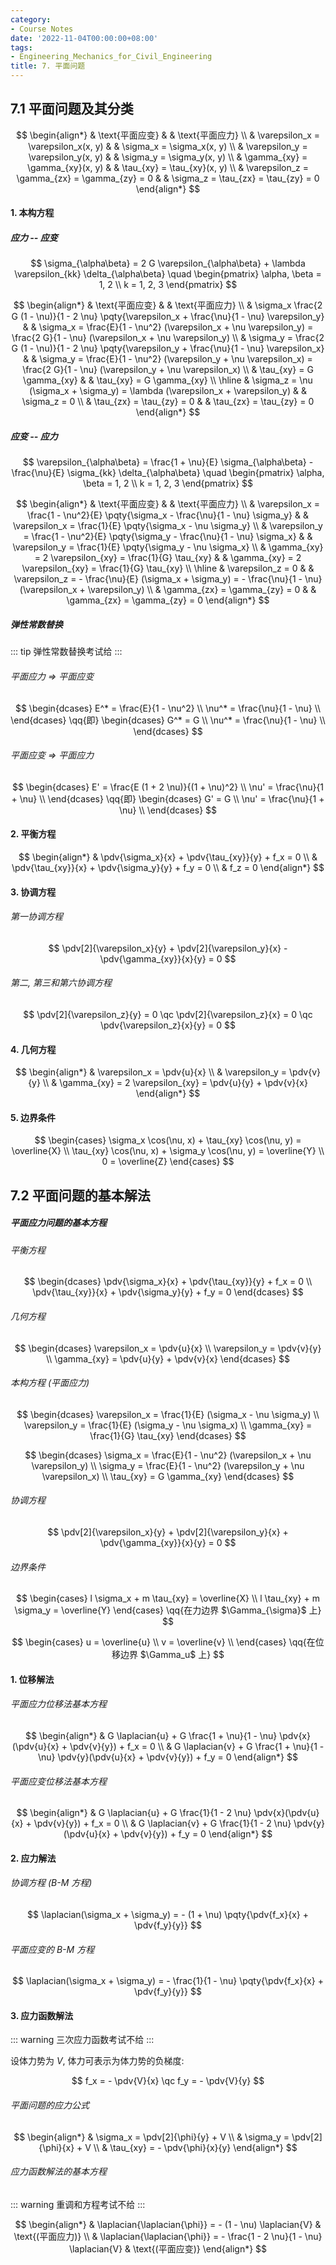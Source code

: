 ```yaml
---
category:
- Course Notes
date: '2022-11-04T00:00:00+08:00'
tags:
- Engineering_Mechanics_for_Civil_Engineering
title: 7. 平面问题
---
```


## 7.1 平面问题及其分类

$$
\begin{align*}
   & \text{平面应变}                                   &  & \text{平面应力}                          \\
   & \varepsilon_x = \varepsilon_x(x, y)           &  & \sigma_x = \sigma_x(x, y)            \\
   & \varepsilon_y = \varepsilon_y(x, y)           &  & \sigma_y = \sigma_y(x, y)            \\
   & \gamma_{xy} = \gamma_{xy}(x, y)               &  & \tau_{xy} = \tau_{xy}(x, y)          \\
   & \varepsilon_z = \gamma_{zx} = \gamma_{zy} = 0 &  & \sigma_z = \tau_{zx} = \tau_{zy} = 0
\end{align*}
$$

#### 1. 本构方程

##### 应力 -- 应变

$$
\sigma_{\alpha\beta} = 2 G \varepsilon_{\alpha\beta} + \lambda \varepsilon_{kk} \delta_{\alpha\beta} \quad
\begin{pmatrix}
  \alpha, \beta = 1, 2 \\
  k = 1, 2, 3
\end{pmatrix}
$$

$$
\begin{align*}
   & \text{平面应变}                                                                                                              &
   & \text{平面应力}                                                                                                                \\
   & \sigma_x \frac{2 G (1 - \nu)}{1 - 2 \nu} \pqty{\varepsilon_x + \frac{\nu}{1 - \nu} \varepsilon_y}                            &
   & \sigma_x = \frac{E}{1 - \nu^2} (\varepsilon_x + \nu \varepsilon_y) = \frac{2 G}{1 - \nu} (\varepsilon_x + \nu \varepsilon_y)   \\
   & \sigma_y = \frac{2 G (1 - \nu)}{1 - 2 \nu} \pqty{\varepsilon_y + \frac{\nu}{1 - \nu} \varepsilon_x}                          &
   & \sigma_y = \frac{E}{1 - \nu^2} (\varepsilon_y + \nu \varepsilon_x) = \frac{2 G}{1 - \nu} (\varepsilon_y + \nu \varepsilon_x)   \\
   & \tau_{xy} = G \gamma_{xy}                                                                                                    &
   & \tau_{xy} = G \gamma_{xy}                                                                                                      \\
  \hline
   & \sigma_z = \nu (\sigma_x + \sigma_y) = \lambda (\varepsilon_x + \varepsilon_y)                                               &
   & \sigma_z = 0                                                                                                                   \\
   & \tau_{zx} = \tau_{zy} = 0                                                                                                    &
   & \tau_{zx} = \tau_{zy} = 0
\end{align*}
$$

##### 应变 -- 应力

$$
\varepsilon_{\alpha\beta} = \frac{1 + \nu}{E} \sigma_{\alpha\beta} - \frac{\nu}{E} \sigma_{kk} \delta_{\alpha\beta} \quad
\begin{pmatrix}
  \alpha, \beta = 1, 2 \\
  k = 1, 2, 3
\end{pmatrix}
$$

$$
\begin{align*}
   & \text{平面应变}                                                                                               &
   & \text{平面应力}                                                                                                 \\
   & \varepsilon_x = \frac{1 - \nu^2}{E} \pqty{\sigma_x - \frac{\nu}{1 - \nu} \sigma_y}                            &
   & \varepsilon_x = \frac{1}{E} \pqty{\sigma_x - \nu \sigma_y}                                                      \\
   & \varepsilon_y = \frac{1 - \nu^2}{E} \pqty{\sigma_y - \frac{\nu}{1 - \nu} \sigma_x}                            &
   & \varepsilon_y = \frac{1}{E} \pqty{\sigma_y - \nu \sigma_x}                                                      \\
   & \gamma_{xy} = 2 \varepsilon_{xy} = \frac{1}{G} \tau_{xy}                                                      &
   & \gamma_{xy} = 2 \varepsilon_{xy} = \frac{1}{G} \tau_{xy}                                                        \\
  \hline
   & \varepsilon_z = 0                                                                                             &
   & \varepsilon_z = - \frac{\nu}{E} (\sigma_x + \sigma_y) = - \frac{\nu}{1 - \nu} (\varepsilon_x + \varepsilon_y)   \\
   & \gamma_{zx} = \gamma_{zy} = 0                                                                                 &
   & \gamma_{zx} = \gamma_{zy} = 0
\end{align*}
$$

##### 弹性常数替换

::: tip
弹性常数替换考试给
:::

###### 平面应力 => 平面应变

$$
\begin{dcases}
  E^* = \frac{E}{1 - \nu^2}   \\
  \nu^* = \frac{\nu}{1 - \nu} \\
\end{dcases} \qq{即} \begin{dcases}
  G^* = G                     \\
  \nu^* = \frac{\nu}{1 - \nu} \\
\end{dcases}
$$

###### 平面应变 => 平面应力

$$
\begin{dcases}
  E' = \frac{E (1 + 2 \nu)}{(1 + \nu)^2} \\
  \nu' = \frac{\nu}{1 + \nu}             \\
\end{dcases} \qq{即} \begin{dcases}
  G' = G                     \\
  \nu' = \frac{\nu}{1 + \nu} \\
\end{dcases}
$$

#### 2. 平衡方程

$$
\begin{align*}
   & \pdv{\sigma_x}{x} + \pdv{\tau_{xy}}{y} + f_x = 0 \\
   & \pdv{\tau_{xy}}{x} + \pdv{\sigma_y}{y} + f_y = 0 \\
   & f_z = 0
\end{align*}
$$

#### 3. 协调方程

###### 第一协调方程

$$
\pdv[2]{\varepsilon_x}{y} + \pdv[2]{\varepsilon_y}{x} - \pdv{\gamma_{xy}}{x}{y} = 0
$$

###### 第二, 第三和第六协调方程

$$
\pdv[2]{\varepsilon_z}{y} = 0 \qc
\pdv[2]{\varepsilon_z}{x} = 0 \qc
\pdv{\varepsilon_z}{x}{y} = 0
$$

#### 4. 几何方程

$$
\begin{align*}
   & \varepsilon_x = \pdv{u}{x}                                 \\
   & \varepsilon_y = \pdv{v}{y}                                 \\
   & \gamma_{xy} = 2 \varepsilon_{xy} = \pdv{u}{y} + \pdv{v}{x}
\end{align*}
$$

#### 5. 边界条件

$$
\begin{cases}
  \sigma_x \cos(\nu, x) + \tau_{xy} \cos(\nu, y) = \overline{X} \\
  \tau_{xy} \cos(\nu, x) + \sigma_y \cos(\nu, y) = \overline{Y} \\
  0 = \overline{Z}
\end{cases}
$$

## 7.2 平面问题的基本解法

##### 平面应力问题的基本方程

###### 平衡方程

$$
\begin{dcases}
  \pdv{\sigma_x}{x} + \pdv{\tau_{xy}}{y} + f_x = 0 \\
  \pdv{\tau_{xy}}{x} + \pdv{\sigma_y}{y} + f_y = 0
\end{dcases}
$$

###### 几何方程

$$
\begin{dcases}
  \varepsilon_x = \pdv{u}{x} \\
  \varepsilon_y = \pdv{v}{y} \\
  \gamma_{xy} = \pdv{u}{y} + \pdv{v}{x}
\end{dcases}
$$

###### 本构方程 (平面应力)

$$
\begin{dcases}
  \varepsilon_x = \frac{1}{E} (\sigma_x - \nu \sigma_y) \\
  \varepsilon_y = \frac{1}{E} (\sigma_y - \nu \sigma_x) \\
  \gamma_{xy} = \frac{1}{G} \tau_{xy}
\end{dcases}
$$

$$
\begin{dcases}
  \sigma_x = \frac{E}{1 - \nu^2} (\varepsilon_x + \nu \varepsilon_y) \\
  \sigma_y = \frac{E}{1 - \nu^2} (\varepsilon_y + \nu \varepsilon_x) \\
  \tau_{xy} = G \gamma_{xy}
\end{dcases}
$$

###### 协调方程

$$
\pdv[2]{\varepsilon_x}{y} + \pdv[2]{\varepsilon_y}{x} + \pdv{\gamma_{xy}}{x}{y} = 0
$$

###### 边界条件

$$
\begin{cases}
  l \sigma_x + m \tau_{xy} = \overline{X} \\
  l \tau_{xy} + m \sigma_y = \overline{Y}
\end{cases} \qq{在力边界 $\Gamma_{\sigma}$ 上}
$$

$$
\begin{cases}
  u = \overline{u} \\
  v = \overline{v} \\
\end{cases} \qq{在位移边界 $\Gamma_u$ 上}
$$

#### 1. 位移解法

###### 平面应力位移法基本方程

$$
\begin{align*}
   & G \laplacian{u} + G \frac{1 + \nu}{1 - \nu} \pdv{x}(\pdv{u}{x} + \pdv{v}{y}) + f_x = 0 \\
   & G \laplacian{v} + G \frac{1 + \nu}{1 - \nu} \pdv{y}(\pdv{u}{x} + \pdv{v}{y}) + f_y = 0
\end{align*}
$$

###### 平面应变位移法基本方程

$$
\begin{align*}
   & G \laplacian{u} + G \frac{1}{1 - 2 \nu} \pdv{x}(\pdv{u}{x} + \pdv{v}{y}) + f_x = 0 \\
   & G \laplacian{v} + G \frac{1}{1 - 2 \nu} \pdv{y}(\pdv{u}{x} + \pdv{v}{y}) + f_y = 0
\end{align*}
$$

#### 2. 应力解法

###### 协调方程 (B-M 方程)

$$
\laplacian(\sigma_x + \sigma_y) = - (1 + \nu) \pqty{\pdv{f_x}{x} + \pdv{f_y}{y}}
$$

###### 平面应变的 B-M 方程

$$
\laplacian(\sigma_x + \sigma_y) = - \frac{1}{1 - \nu} \pqty{\pdv{f_x}{x} + \pdv{f_y}{y}}
$$

#### 3. 应力函数解法

::: warning
三次应力函数考试不给
:::

设体力势为 $V$, 体力可表示为体力势的负梯度:

$$
f_x = - \pdv{V}{x} \qc
f_y = - \pdv{V}{y}
$$

###### 平面问题的应力公式

$$
\begin{align*}
   & \sigma_x = \pdv[2]{\phi}{y} + V \\
   & \sigma_y = \pdv[2]{\phi}{x} + V \\
   & \tau_{xy} = - \pdv{\phi}{x}{y}
\end{align*}
$$

###### 应力函数解法的基本方程

::: warning
重调和方程考试不给
:::

$$
\begin{align*}
   & \laplacian{\laplacian{\phi}} = - (1 - \nu) \laplacian{V}                 & \text{(平面应力)} \\
   & \laplacian{\laplacian{\phi}} = - \frac{1 - 2 \nu}{1 - \nu} \laplacian{V} & \text{(平面应变)}
\end{align*}
$$
